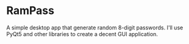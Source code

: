 # RamPass

A simple desktop app that generate random 8-digit passwords. I'll use PyQt5 and other libraries to create a decent GUI application.
